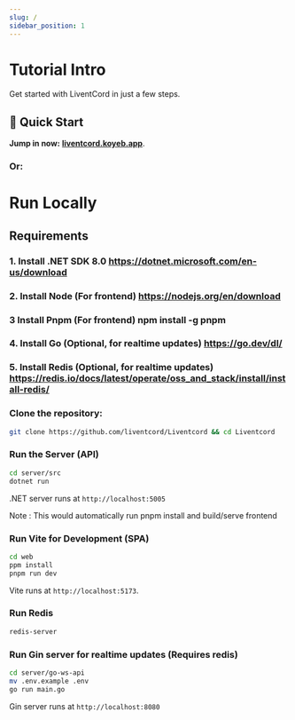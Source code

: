 ```yaml
---
slug: /
sidebar_position: 1
---
```


# Tutorial Intro

Get started with LiventCord in just a few steps.

## 🚀 Quick Start

**Jump in now:** **[liventcord.koyeb.app](https://liventcord.koyeb.app)**.
### Or:
# **Run Locally**

## Requirements
### 1. Install .NET SDK 8.0 https://dotnet.microsoft.com/en-us/download
### 2. Install Node (For frontend) https://nodejs.org/en/download
### 3 Install Pnpm (For frontend) npm install -g pnpm
### 4. Install Go (Optional, for realtime updates) https://go.dev/dl/
### 5. Install Redis (Optional, for realtime updates) https://redis.io/docs/latest/operate/oss_and_stack/install/install-redis/


### Clone the repository:
```bash
git clone https://github.com/liventcord/Liventcord && cd Liventcord
```
### Run the Server (API)
```bash
cd server/src
dotnet run
```
.NET server runs at `http://localhost:5005`

Note : This would automatically run pnpm install and build/serve frontend

### Run Vite for Development (SPA)
```bash
cd web
ppm install
pnpm run dev
```
Vite runs at `http://localhost:5173`.

### Run Redis
```bash
redis-server
```

### Run Gin server for realtime updates (Requires redis)
```bash
cd server/go-ws-api
mv .env.example .env
go run main.go
```
Gin server runs at `http://localhost:8080`